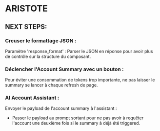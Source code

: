 # ARISTOTE 

## NEXT STEPS:

### Creuser le formattage JSON : 

Paramètre 'response_format' : Parser le JSON en réponse pour avoir plus de contrôle sur la structure du composant. 

### Déclencher l'Account Summary avec un bouton : 

Pour éviter une consommation de tokens trop importante, ne pas laisser le summary se lancer à chaque refresh de page.

### AI Account Assistant : 

Envoyer le payload de l'account summary à l'assistant : 
- Passer le payload au prompt sortant pour ne pas avoir à requêter l'account une deuxième fois si le summary à déjà été triggered.

